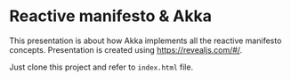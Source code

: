 # Reactive manifesto & Akka

This presentation is about how Akka implements all the reactive manifesto concepts. Presentation is created using https://revealjs.com/#/.

Just clone this project and refer to `index.html` file.
